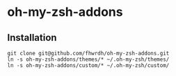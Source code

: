 oh-my-zsh-addons
================

Installation
------------
```
git clone git@github.com/fhwrdh/oh-my-zsh-addons.git
ln -s oh-my-zsh-addons/themes/* ~/.oh-my-zsh/themes/
ln -s oh-my-zsh-addons/custom/* ~/.oh-my-zsh/custom/

